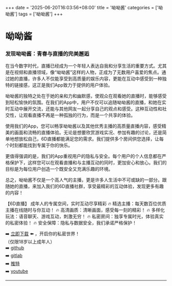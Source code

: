 +++
date = '2025-06-20T16:03:56+08:00'
title = '呦呦酱'
categories = ['呦呦酱']
tags = ['呦呦酱']
+++

# 呦呦酱

### 发现呦呦酱：青春与直播的完美邂逅

在当今数字时代，直播已经成为一个年轻人表达自我和分享生活的重要方式。尤其是在视频和直播领域，像“呦呦酱”这样的人物，正成为了无数用户喜爱的焦点。通过她的直播，许多人不仅能享受到高质量的娱乐内容，更能在互动中感受到一种独特的链接感，这正是我们App致力于提供的用户体验。

呦呦酱的独特之处在于她的亲和力和幽默感，使观众在观看她的直播时，能够感受到轻松愉快的氛围。在我们的App中，用户不仅可以追随呦呦酱的直播，和她在实时互动中展开交流，还能与其他网友一起分享自己的观点和感受。这种互动性和社交性，让观看直播不再是一种孤独的行为，而是一个共享的体验。

使用我们的App，您可以畅享呦呦酱以及其他优秀主播的高质量直播内容，感受精美的画面和流畅的直播体验。无论是想要欣赏游戏实况、参加有趣的讨论，还是简单地想放松自己，6D直播都能满足您的需求。我们提供多个房间供您选择，让每个时刻都能找到专属于你的快乐。

更值得强调的是，我们的App重视用户的隐私与安全。每个用户的个人信息都在严格保护下，这样您可以在观看直播和与主播互动的同时，更加安心和放心。我们的目标是为每位用户创造一个既安全又充满乐趣的环境。

总之，呦呦酱不仅是一个高人气的主播，更是许多人生活中不可或缺的一部分。跟随她的直播，来加入我们的6D直播社群，享受最精彩的互动体验，发现更多有趣的内容！

【6D直播】
成年人的专属空间，实时互动尽享精彩
🔥 精选主播：每天数百位优质主播在线随时与你互动！
🔥 高清画质：清晰画面，感受每一刻的精彩！
🔥 多样化玩法：语音聊天、游戏互动，刺激无穷！
🔥 私密房间：独享专属时光，体验真实的私密体验！
🔥 安全保障：隐私与数据安全，我们承诺严格保护！

➡️ [立即下载](https://down123.s3.ap-east-1.amazonaws.com/down/down.html?channelCode=blog) ⬅️ ，开启你的私密世界！  
（仅限18岁以上成年人）  
➡️ [github](https://aldult-live.github.io/)  
➡️ [gitlab](https://seo-09598d.gitlab.io/)  
➡️ [推特](https://x.com/wegame33)  
➡️ [youtube](https://www.youtube.com/@6Dlive)  

---

